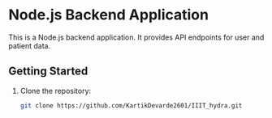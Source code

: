 # Node.js Backend Application

This is a Node.js backend application. It provides API endpoints for user and patient data.

## Getting Started

1. Clone the repository:

   ```bash
   git clone https://github.com/KartikDevarde2601/IIIT_hydra.git
